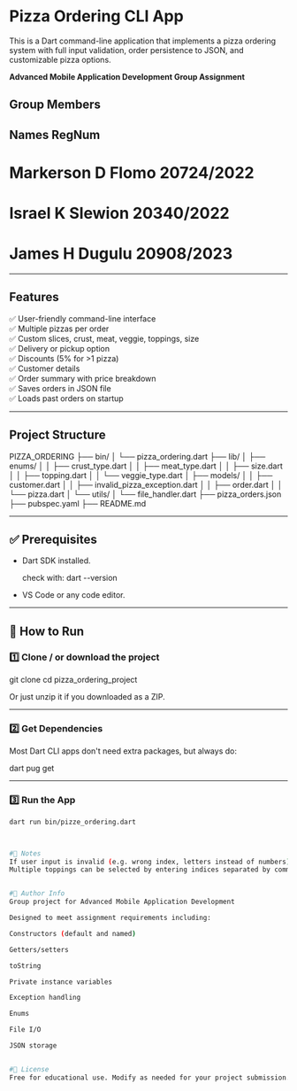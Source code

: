 # Pizza Ordering CLI App

This is a Dart command-line application that implements a pizza ordering system with full input validation, order persistence to JSON, and customizable pizza options.  

**Advanced Mobile Application Development Group Assignment**

## Group Members ##
## Names                                    RegNum

# Markerson D Flomo                        20724/2022
# Israel K Slewion                         20340/2022
# James H Dugulu                           20908/2023

---

## Features

✅ User-friendly command-line interface  
✅ Multiple pizzas per order  
✅ Custom slices, crust, meat, veggie, toppings, size  
✅ Delivery or pickup option  
✅ Discounts (5% for >1 pizza)  
✅ Customer details  
✅ Order summary with price breakdown  
✅ Saves orders in JSON file  
✅ Loads past orders on startup  

---

## Project Structure

PIZZA_ORDERING
├── bin/
│   └── pizza_ordering.dart
├── lib/
│   ├── enums/
│   │   ├── crust_type.dart
│   │   ├── meat_type.dart
│   │   ├── size.dart
│   │   ├── topping.dart
│   │   └── veggie_type.dart
│   ├── models/
│   │   ├── customer.dart
│   │   ├── invalid_pizza_exception.dart
│   │   ├── order.dart
│   │   └── pizza.dart
│   └── utils/
│       └── file_handler.dart
├── pizza_orders.json
├── pubspec.yaml
├── README.md


---

## ✅ Prerequisites

- Dart SDK installed.  
  
  check with:  dart --version


- VS Code or any code editor.

---

## 🚀 How to Run

### 1️⃣ Clone /  or download the project

git clone <your-repo-url>
cd pizza_ordering_project


Or just unzip it if you downloaded as a ZIP.

---

### 2️⃣ Get Dependencies

Most Dart CLI apps don't need extra packages, but always do:

dart pug get

---

### 3️⃣ Run the App

```bash
dart run bin/pizze_ordering.dart



#🧭 Notes
If user input is invalid (e.g. wrong index, letters instead of numbers), the app will re-prompt until a valid choice is entered.
Multiple toppings can be selected by entering indices separated by commas (e.g. 0,2,5).


#👥 Author Info
Group project for Advanced Mobile Application Development

Designed to meet assignment requirements including:

Constructors (default and named)

Getters/setters

toString

Private instance variables

Exception handling

Enums

File I/O

JSON storage


#📜 License 
Free for educational use. Modify as needed for your project submission.
